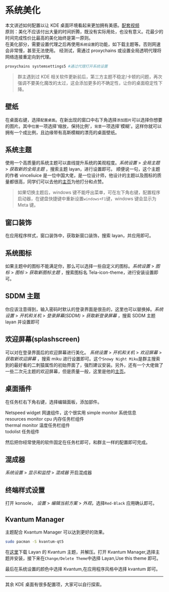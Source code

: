 # 系统美化

本文讲述如何配置以让 KDE 桌面环境看起来更加拥有美感。[配套视频](https://www.bilibili.com/video/BV1Ua4y157Qa/)  
原则：美化不应该付出大量的时间折腾，既没有实际用处，也没有意义。花最少的时间完成性价比最高的美化始终是第一原则。  
在美化部分，需要设置代理之后再使用`系统设置`的功能，如下载主题等。否则网速会非常慢，甚至无法使用。
经测试，需通过 proxychains 或设置全局透明代理将网络连接重定向到代理。

```bash
proxychains systemsettings5 #通过代理打开系统设置
```

> 群主遇到过 KDE 相关软件更新前后，第三方主题不稳定/卡顿的问题，再次强调不要美化魔改的太过，这会添加更多的不确定性，让你的桌面稳定性下降。

## 壁纸

在桌面右键，选择`配置桌面`。在新出现的窗口中右下角选择`添加图片`可以选择你想要的图片。其中`位置`一项选择'缩放，保持比例'，`背景`一项选择'模糊'。这样你就可以拥有一个成比例，且边缘带有高斯模糊的漂亮的桌面壁纸。

## 系统主题

使用一个高质量的系统主题可以直线提升系统的美观程度。_系统设置_ > _全局主题_ > _获取新的全局主题_ ，搜索主题 layan，进行设置即可。 顺便说一句，这个主题的作者 vinceliuice 是一位中国大佬，是一位设计师，他设计的主题以及图标的质量都很高，同学们可以去他的[主页](https://www.pling.com/u/vinceliuice/)为他打分和点赞。

> 如果切换主题后，windows 键不能呼出菜单，可在左下角右键，配置程序启动器，在键盘快捷键中重新设置`windows+F1`键，windows 键会显示为 Meta 键。

## 窗口装饰

在应用程序样式，窗口装饰中，获取新窗口装饰，搜索 layan，并应用即可。

## 系统图标

如果主题中的图标不能满足你，那么可以选择一些自定义的图标。_系统设置_ > _图标_ > _图标_ > _获取新图标主题_ ，搜索图标名 Tela-icon-theme，进行安装设置即可。

## SDDM 主题

你应该注意得到，输入密码时默认的登录界面是很丑的，这里也可以替换掉。_系统设置_ > _开机和关机_ > _登录屏幕(SDDM)_ > _获取新登录屏幕_ ，搜索 SDDM 主题 layan 并设置即可

## 欢迎屏幕(splashscreen)

可以对在登录界面后的欢迎屏幕进行美化。 _系统设置_ > _开机和关机_ > _欢迎屏幕_ > _获取新欢迎屏幕_ ，搜索 miku 进行设置即可。这个`Snowy Night Miku`是群主搜索到的最好看的二刺猿属性的初始界面了，强烈建议安装。另外，还有一个大佬做了一些二次元主题的欢迎屏幕，但是质量一般，这里是他的[主页](https://www.pling.com/u/thevladsoft/)。

## 桌面插件

在任务栏右下角右键，选择编辑面板，添加部件。

Netspeed widget 网速组件，这个很实用
simple monitor 系统信息  
resources monitor cpu 内存任务栏组件  
thermal monitor 温度任务栏组件  
todolist 任务组件

然后把你经常使用的软件固定在任务栏即可，和群主一样的配置即可完成。

## 混成器

_系统设置_ > _显示和监控_ > _混成器_ 开启混成器

## 终端样式设置

打开 konsole， _设置_ > _编辑当前方案_ > _外观_，选择`Red-Black` 应用确认即可。

## Kvantum Manager

主题配合 Kvantum Manager 可以达到更好的效果。

```bash
sudo pacman -S kvantum-qt5
```

在[这里](https://www.pling.com/p/1325246/)下载 Layan 的 Kvantum 主题，并解压。打开 Kvantum Manager,选择主题并安装，接下来在`Change/Delete Theme`中选择 Layan,Use this theme 即可。

最后在系统设置的颜色中选择 Kvantum,在应用程序风格中选择 kvantum 即可。

---

其余 KDE 桌面有很多配置项，大家可以自行探索。
